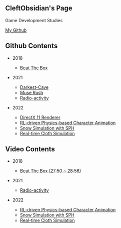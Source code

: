 ## CleftObsidian's Page

Game Development Studies

[My Github](https://github.com/WalkPark)

## Github Contents
* 2018
    * [Beat The Box](https://github.com/WalkPark/BeatTheBox-Hack_v0.3-)

* 2021
    * [Darkest-Cave](https://github.com/WalkPark/Darkest-Cave)
    * [Muse Rush](https://github.com/WalkPark/Muse-Rush)
    * [Radio-activity](https://github.com/WalkPark/Radio-activity)

* 2022
    * [DirectX 11 Renderer](https://github.com/WalkPark/DirectX11_Renderer)
    * [RL-driven Physics-based Character Animation](https://github.com/WalkPark/ClientForUnrealToDeepMimic)
    * [Snow Simulation with SPH](https://github.com/WalkPark/RealTimeSnowSimulation)
    * [Real-time Cloth Simulation](https://github.com/WalkPark/GameCapstoneDesignProject)

## Video Contents
* 2018
    * [Beat The Box (27:50 ~ 28:56)](https://youtu.be/bcGMXqGOoTI?t=1670)

* 2021
    * [Radio-activity](https://youtu.be/P9PxOcC737w)

* 2022
    * [RL-driven Physics-based Character Animation](https://youtu.be/4yPvnG_kSBI)
    * [Snow Simulation with SPH](https://youtu.be/WKR_IzxdXCM)
    * [Real-time Cloth Simulation](https://youtu.be/BU1-Vroz7Jc)